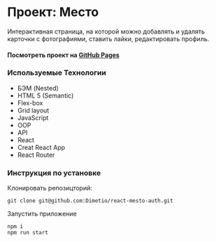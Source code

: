 # Проект: Место

Интерактивная страница, на которой можно добавлять и удалять карточки с фотографиями, ставить лайки, редактировать профиль.

#### Посмотреть проект на [GitHub Pages](https://dimetio.github.io/mesto-react-auth/)

### Используемые Технологии
* БЭМ (Nested)
* HTML 5 (Semantic)
* Flex-box
* Grid layout
* JavaScript
* OOP
* API
* React
* Creat React App
* React Router

### Инструкция по установке
Клонировать репозицторий:

```
git clone git@github.com:Dimetio/react-mesto-auth.git
```

Запустить приложение

```
npm i
npm run start
```